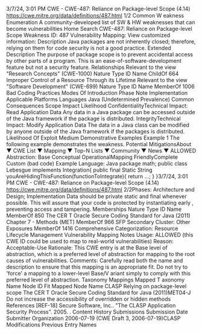 3/7/24, 3:01 PM CWE - CWE-487: Reliance on Package-level Scope (4.14)
https://cwe.mitre.org/data/deﬁnitions/487.html 1/2
Common W eakness Enumeration
A community-developed list of SW & HW weaknesses that can become
vulnerabilities
Home Search
CWE-487: Reliance on Package-level Scope
Weakness ID: 487
Vulnerability Mapping: 
View customized information:
 Description
Java packages are not inherently closed; therefore, relying on them for code security is not a good practice.
 Extended Description
The purpose of package scope is to prevent accidental access by other parts of a program. This is an ease-of-software-development
feature but not a security feature.
 Relationships
 Relevant to the view "Research Concepts" (CWE-1000)
Nature Type ID Name
ChildOf 664 Improper Control of a Resource Through its Lifetime
 Relevant to the view "Software Development" (CWE-699)
Nature Type ID Name
MemberOf 1006 Bad Coding Practices
 Modes Of Introduction
Phase Note
Implementation
 Applicable Platforms
Languages
Java (Undetermined Prevalence)
 Common Consequences
Scope Impact Likelihood
ConfidentialityTechnical Impact: Read Application Data
Any data in a Java package can be accessed outside of the Java framework if the package is
distributed.
IntegrityTechnical Impact: Modify Application Data
The data in a Java class can be modified by anyone outside of the Java framework if the packages is
distributed.
 Likelihood Of Exploit
Medium
 Demonstrative Examples
Example 1
The following example demonstrates the weakness.
 Potential MitigationsAbout ▼ CWE List ▼ Mapping ▼ Top-N Lists ▼ Community ▼ News ▼
ALLOWED
Abstraction: Base
Conceptual OperationalMapping
FriendlyComplete Custom
(bad code) Example Language: Java 
package math;
public class Lebesgue implements Integration{
public final Static String youAreHidingThisFunction(functionToIntegrate){
return ...;
}
}3/7/24, 3:01 PM CWE - CWE-487: Reliance on Package-level Scope (4.14)
https://cwe.mitre.org/data/deﬁnitions/487.html 2/2Phases: Architecture and Design; Implementation
Data should be private static and final whenever possible. This will assure that your code is protected by instantiating early ,
preventing access and tampering.
 Memberships
Nature Type ID Name
MemberOf 850 The CER T Oracle Secure Coding Standard for Java (2011) Chapter 7 - Methods (MET)
MemberOf 966 SFP Secondary Cluster: Other Exposures
MemberOf 1416 Comprehensive Categorization: Resource Lifecycle Management
 Vulnerability Mapping Notes
Usage: ALLOWED (this CWE ID could be used to map to real-world vulnerabilities)
Reason: Acceptable-Use
Rationale:
This CWE entry is at the Base level of abstraction, which is a preferred level of abstraction for mapping to the root causes of
vulnerabilities.
Comments:
Carefully read both the name and description to ensure that this mapping is an appropriate fit. Do not try to 'force' a mapping to a
lower-level Base/V ariant simply to comply with this preferred level of abstraction.
 Taxonomy Mappings
Mapped T axonomy Name Node ID Fit Mapped Node Name
CLASP Relying on package-level scope
The CER T Oracle Secure
Coding Standard for Java
(2011)MET04-J Do not increase the accessibility of overridden or hidden methods
 References
[REF-18] Secure Software, Inc.. "The CLASP Application Security Process". 2005.
.
 Content History
 Submissions
Submission Date Submitter Organization
2006-07-19
(CWE Draft 3, 2006-07-19)CLASP
 Modifications
 Previous Entry Names
